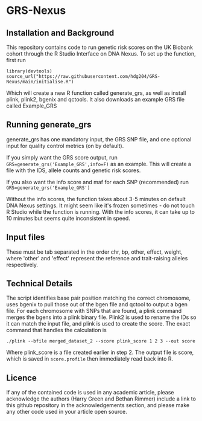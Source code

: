 # GRS-Nexus

## Installation and Background

This repository contains code to run genetic risk scores on the UK Biobank cohort through the R Studio Interface on DNA Nexus. To set up the function, first run

```
library(devtools)
source_url("https://raw.githubusercontent.com/hdg204/GRS-Nexus/main/initialise.R")
```

Which will create a new R function called generate_grs, as well as install plink, plink2, bgenix and qctools. It also downloads an example GRS file called Example_GRS

## Running generate_grs

generate_grs has one mandatory input, the GRS SNP file, and one optional input for quality control metrics (on by default).

If you simply want the GRS score output, run `GRS=generate_grs('Example_GRS',info=F)` as an example. This will create a file with the IDS, allele counts and genetic risk scores.

If you also want the info score and maf for each SNP (recommended) run `GRS=generate_grs('Example_GRS')`

Without the info scores, the function takes about 3-5 minutes on default DNA Nexus settings. It might seem like it's frozen sometimes - do not touch R Studio while the function is running. With the info scores, it can take up to 10 minutes but seems quite inconsistent in speed.

## Input files

These must be tab separated in the order chr, bp, other, effect, weight, where 'other' and 'effect' represent the reference and trait-raising alleles respectively.

## Technical Details

The script identifies base pair position matching the correct chromosome, uses bgenix to pull those out of the bgen file and qctool to output a bgen file. For each chromosome with SNPs that are found, a plink command merges the bgens into a plink binary file. Plink2 is used to rename the IDs so it can match the input file, and plink is used to create the score. The exact command that handles the calculation is

`./plink --bfile merged_dataset_2 --score plink_score 1 2 3 --out score`

Where plink_score is a file created earlier in step 2. The  output file is score, which is saved in `score.profile` then immediately read back into R.

## Licence

If any of the contained code is used in any academic article, please acknowledge the authors (Harry Green and Bethan Rimmer) include a link to this github repository in the acknowledgements section, and please make any other code used in your article open source.
